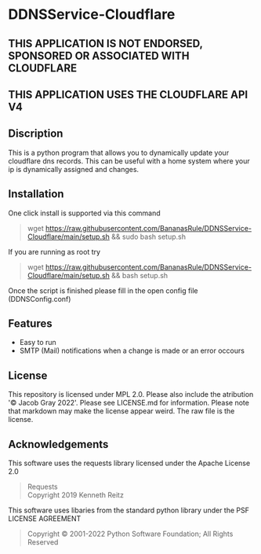 # DDNSService-Cloudflare
## THIS APPLICATION IS NOT ENDORSED, SPONSORED OR ASSOCIATED WITH CLOUDFLARE
## THIS APPLICATION USES THE CLOUDFLARE API V4

## Discription
This is a python program that allows you to dynamically update your cloudflare dns records. This can be useful with a home system where your ip is dynamically assigned and changes. 

## Installation
One click install is supported via this command
> wget https://raw.githubusercontent.com/BananasRule/DDNSService-Cloudflare/main/setup.sh && sudo bash setup.sh

If you are running as root try
> wget https://raw.githubusercontent.com/BananasRule/DDNSService-Cloudflare/main/setup.sh && bash setup.sh

Once the script is finished please fill in the open config file (DDNSConfig.conf)


## Features
- Easy to run
- SMTP (Mail) notifications when a change is made or an error occours

## License
This repository is licensed under MPL 2.0. Please also include the atribution '© Jacob Gray 2022'.
Please see LICENSE.md for information. Please note that markdown may make the license appear weird. The raw file is the license. 

## Acknowledgements
This software uses the requests library licensed under the Apache License 2.0
> Requests <br>
> Copyright 2019 Kenneth Reitz

This software uses libaries from the standard python library under the PSF LICENSE AGREEMENT
> Copyright © 2001-2022 Python Software Foundation; All Rights Reserved 





